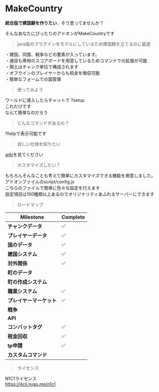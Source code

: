 # MakeCountry

**統合版で建国鯖を作りたい**、そう思ってませんか？  

そんなあなたにぴったりのアドオンがMakeCountryです  

> java版のプラグインをモデルにしているため建国鯖を立てるのに最適
  
・建国、同盟、戦争などの要素が入っています。  
・通貨も専用のスコアボードを用意しているためコマンドでの拡張が可能  
・領土はチャンク単位で構成されます  
・オフラインのプレイヤーからも税金を徴収可能  
・簡単なフォームでの国管理  
  
> 使ってみよう

ワールドに導入したらチャットで ?setup  
これだけです  
なんて簡単なのだろう

> どんなコマンドがあるの？
  
?helpで表示可能です  
  
> 詳しい仕様を知りたい  
  
[wiki](https://github.com/karonyt/MakeCountry/wiki)を見てください  
  
> カスタマイズしたい？

もちろんそんなことも考えて簡単にカスタマイズできる機能を用意しました。  
アドオンファイルのscript/config.js  
こちらのファイルで簡単に色々な設定を行えます  
設定項目は100種類以上あるのでオリジナリティあふれるサーバーにできます  

> ロードマップ  
  
| Milestone                                | Complete |
|------------------------------------------|----------|
| **チャンクデータ**                     | ✅ |
| **プレイヤーデータ**                    | ✅ |
| **国のデータ**                 | ✅ |
| **建国システム**                      | ✅ |
| **対外関係**             | ✅ |
| **町のデータ**                |  |
| **町の作成システム**                         |  |
| **職業システム**              | ✅ |
| **プレイヤーマーケット**    | ✅ |
| **戦争** |  |
| **API**        |  |
| **コンバットタグ**        | ✅ |
| **税金回収**        | ✅ |
| **tp申請**        | ✅ |
| **カスタムコマンド**        |  |

> ライセンス
  
N1C1ライセンス  
https://4cil.nyao.me/n1c1
